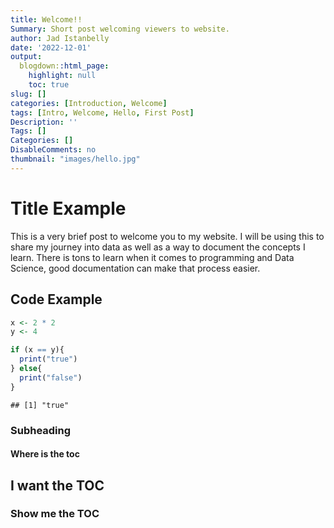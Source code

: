 ```yaml
---
title: Welcome!!
Summary: Short post welcoming viewers to website.
author: Jad Istanbelly
date: '2022-12-01'
output:
  blogdown::html_page:
    highlight: null
    toc: true
slug: []
categories: [Introduction, Welcome]
tags: [Intro, Welcome, Hello, First Post]
Description: ''
Tags: []
Categories: []
DisableComments: no
thumbnail: "images/hello.jpg"
---
```

# Title Example
This is a very brief post to welcome you to my website. I will be using this to share my journey into data as well as a way to document the concepts I learn. There is tons to learn when it comes to programming and Data Science, good documentation can make that process easier.

## Code Example

```r
x <- 2 * 2
y <- 4

if (x == y){
  print("true")
} else{
  print("false")
}
```

```
## [1] "true"
```

### Subheading

#### Where is the toc

## I want the TOC

### Show me the TOC
